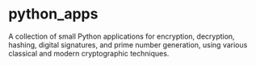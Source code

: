 # python_apps
A collection of small Python applications for encryption, decryption, hashing, digital signatures, and prime number generation, using various classical and modern cryptographic techniques.

